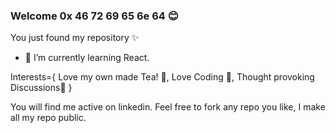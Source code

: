 ### Welcome 0x 46 72 69 65 6e 64 😊

<!--
**mfahadqureshi786/mfahadqureshi786** is a ✨ _special_ ✨ repository because its `README.md` (this file) appears on your GitHub profile.

Here are some ideas to get you started:


- 🌱 I’m currently learning ...
- 👯 I’m looking to collaborate on ...
- 🤔 I’m looking for help with ...
- 💬 Ask me about ...
- 📫 How to reach me: ...
- 😄 Pronouns: ...
- ⚡ Fun fact: ...
-->
  You just found my repository ✨
- 🌱 I’m currently learning React.

Interests={
          Love my own made Tea! 🍵, 
          Love Coding 🤖,
          Thought provoking Discussions🦜
          }
          
You will find me active on linkedin.
Feel free to fork any repo you like, I make all my repo public.

